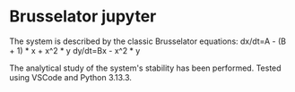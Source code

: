 # Brusselator jupyter
The system is described by the classic Brusselator equations:
dx/dt=A - (B + 1) * x + x^2 * y
dy/dt=Bx - x^2 * y

The analytical study of the system's stability has been performed.
Tested using VSCode and Python 3.13.3.
